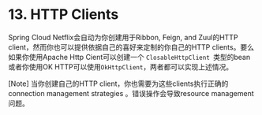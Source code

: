 # 13. HTTP Clients #

Spring Cloud Netflix会自动为你创建用于Ribbon, Feign, and Zuul的HTTP client，然而你也可以提供依据自己的喜好来定制的你自己的HTTP clients。要么如果你使用Apache Http Cient可以创建一个 `ClosableHttpClient `类型的bean或者你使用OK HTTP可以使用`OkHttpClient`，两者都可以实现上述情况。

[Note]
当你创建自己的HTTP client，你也需要为这些clients执行正确的connection management strategies 。错误操作会导致resource management问题。
